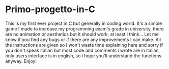 # Primo-progetto-in-C
This is my first ever project in C but generally in coding world.
It's a simple game I made to increase my programming exam's grade in university, there are no  animation or aesthetics but it should work, at least i think...
Let me know if you find any bugs or if there are any improvements I can make.
All the instructions are given so I won't waste time explaining here and sorry if you don't speak italian but most code and comments i wrote are in italian, only users interface is in english, so i hope you'll understand the functions anyway. Enjoy!
